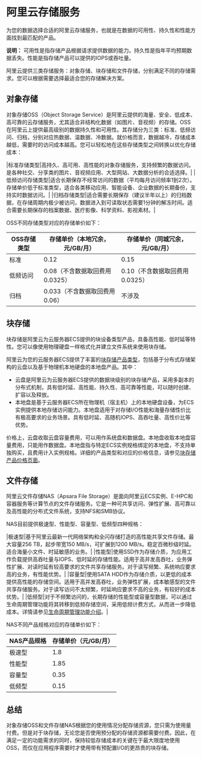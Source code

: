 # 阿里云存储服务

为您的数据选择合适的阿里云存储服务，也就是在数据的可用性、持久性和性能方面找到最匹配的产品。

**说明：** 可用性是指存储产品根据请求提供数据的能力。持久性是指年平均预期数据丢失。性能是指存储产品可以提供的IOPS或吞吐量。

阿里云提供三类存储服务：对象存储、块存储和文件存储，分别满足不同的存储需求。您可以根据需要选择最适合您的存储解决方案。

## 对象存储

对象存储OSS（Object Storage Service）是阿里云提供的海量、安全、低成本、高可靠的云存储服务，尤其适合非结构化数据（如图片、音视频）的存储。OSS在阿里云上提供最高级别的数据持久性和可用性。其存储分为三类：标准、低频访问、归档，分别对应热数据、温数据、冷数据。就价格而言，数据越冷，存储成本越低，需要时的访问成本越高。您可以轻松地在这些存储类型之间转换以优化存储成本：

|标准存储类型|高持久、高可用、高性能的对象存储服务，支持频繁的数据访问。是各种社交、分享类的图片、音视频应用、大型网站、大数据分析的合适选择。|
|低频访问存储类型|适合长期保存不经常访问的数据（平均每月访问频率1到2次）。存储单价低于标准类型，适合各类移动应用、智能设备、企业数据的长期备份，支持实时数据访问。|
|归档存储类型|适合需要长期保存（建议半年以上）的归档数据，在存储周期内极少被访问，数据进入到可读取状态需要1分钟的解冻时间。适合需要长期保存的档案数据、医疗影像、科学资料、影视素材。|

OSS不同存储类型对应的存储单价如下：

|OSS存储类型|存储单价（本地冗余，元/GB/月）|存储单价（同城冗余，元/GB/月）|
|-------|-----------------|-----------------|
|标准|0.12|0.15|
|低频访问|0.08（不含数据取回费用0.0325）|0.10（不含数据取回费用0.0325）|
|归档|0.033（不含数据取回费用0.06）|不涉及|

## 块存储

块存储是阿里云为云服务器ECS提供的块设备类型产品，具备高性能、低时延等特性。您可以像使用物理硬盘一样格式化并建立文件系统来使用块存储。

阿里云为您的云服务器ECS提供了丰富的[块存储产品类型](https://ecs-buy.aliyun.com/?spm=5176.54360.880806.btn1.77b76a81ly4Be3#/clouddisk)，包括基于分布式存储架构的云盘以及基于物理机本地硬盘的本地盘产品。其中：

-   云盘是阿里云为云服务器ECS提供的数据块级别的块存储产品，采用多副本的分布式机制，具有低时延、高性能、持久性、高可靠等性能，可以随时创建、扩容以及释放。
-   本地盘是基于云服务器ECS所在物理机（宿主机）上的本地硬盘设备，为ECS实例提供本地存储访问能力。本地盘适用于对存储I/O性能和海量存储性价比有极高要求的业务场景。具有低时延、高随机IOPS、高吞吐量、高性价比等优势。

价格上，云盘收取云盘容量费用，可以用作系统盘和数据盘。本地盘收取本地盘容量费用，只能用作数据盘。本地盘指与特定ECS实例规格绑定的本地盘，不支持单独购买，且费用计入实例规格。详细的产品类型和对应的价格信息，请参见[块存储产品价格页面](https://www.aliyun.com/price/product?spm=5176.54360.880806.btn1.19056a81lBSWXw#/disk/detail)。

## 文件存储

阿里云文件存储NAS（Apsara File Storage）是面向阿里云ECS实例、E-HPC和容器服务等计算节点的文件存储服务。它是一种可共享访问、弹性扩展、高可靠以及高性能的分布式文件系统，支持NFS和SMB协议。

NAS目前提供极速型、性能型、容量型、低频型四种规格：

|极速型|基于阿里云最新一代网络架构和全闪存储打造的高性能共享文件存储。最大容量256 TB，起步带宽150 MB/s，可扩展到1200 MB/s。稳定百微秒级时延。适合海量小文件、时延敏感的业务。|
|性能型|使用SSD作为存储介质，为应用工作负载提供高吞吐量与IOPS、低时延的存储性能。适用于高并发高吞吐，业务弹性扩展、对读时延有较高要求的文件共享存储服务。对于读写频繁、系统响应要求高的业务，有性能优势。|
|容量型|使用SATA HDD作为存储介质，以更低的成本提供高性能的存储空间。适用于高并发高吞吐，业务弹性扩展，成本敏感型的文件共享存储服务。对于读写访问不太频繁，时延响应要求不高的业务，有较好的成本优势。|
|低频型|对于不频繁访问的，长期存储的性能型或容量型数据，可以通过生命周期管理功能将其转移到低频存储空间，采用低频计费方式，从而进一步降低成本。详情请参见[生命周期管理功能介绍]()。|

NAS不同产品规格对应的存储单价如下：

|NAS产品规格|存储单价（元/GB/月）|
|-------|------------|
|极速型|1.8|
|性能型|1.85|
|容量型|0.35|
|低频型|0.15|

## 总结

对象存储OSS和文件存储NAS根据您的使用情况分配存储资源，您只需为使用量付费。但是对于块存储，无论您是否使用预分配的存储资源都需要付费。因此，在满足一定的功能需求的同时，保持较低存储成本的关键在于最大限度地使用OSS，而仅在应用程序需要时才使用带有预配置I/O的更昂贵的块存储。

